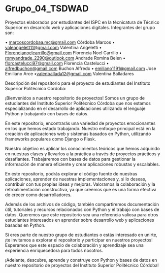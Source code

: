 # Grupo_04_TSDWAD
Proyectos elaborados por estudiantes del ISPC en la técnicatura de Técnico Superior en desarrollo web y aplicaciones digitales.
Integrantes del grupo son:

•	marcoscordobaa.mc@gmail.com         Córdoba Marcos
•	valeangelett11@gmail.com            Valentina Angeletti
•	Florencianoelcarrillo@gmail.com     Florencia Noel Carrillo
•	romyandrade_2290@outlook.com        Andrade Romina Belen
•	florcastelucci97@gmail.com          Florencia Castelucci
•	alfredbuchon@gmail.com              Buchon Alfredo
•	emiliano1191@gmail.com              Jose Emiliano Arce
•valenballada12@gmail.com               Valentina Balladares 


Descripción del repositorio para el proyecto de estudiantes del Instituto Superior Politécnico Córdoba:

¡Bienvenidos a nuestro repositorio de proyectos! Somos un grupo de estudiantes del Instituto Superior Politécnico Córdoba que nos estamos especializando en el desarrollo de aplicaciones utilizando el lenguaje Python y trabajando con bases de datos.

En este repositorio, encontrarás una variedad de proyectos emocionantes en los que hemos estado trabajando. Nuestro enfoque principal está en la creación de aplicaciones web y sistemas basados en Python, utilizando frameworks populares como Django o Flask.

Nuestro objetivo es aplicar los conocimientos teóricos que hemos adquirido en nuestras clases y llevarlos a la práctica a través de proyectos prácticos y desafiantes. Trabajaremos con bases de datos para gestionar la información de manera eficiente y crear aplicaciones robustas y escalables.

En este repositorio, podrás explorar el código fuente de nuestras aplicaciones, aprender de nuestras implementaciones y, si lo deseas, contribuir con tus propias ideas y mejoras. Valoramos la colaboración y la retroalimentación constructiva, ya que creemos que es una forma efectiva de crecer como desarrolladores.

Además de los archivos de código, también compartiremos documentación útil, tutoriales y recursos relacionados con Python y el trabajo con bases de datos. Queremos que este repositorio sea una referencia valiosa para otros estudiantes interesados en aprender sobre desarrollo web y aplicaciones basadas en Python.

Si eres parte de nuestro grupo de estudiantes o estás interesado en unirte, ¡te invitamos a explorar el repositorio y participar en nuestros proyectos! Esperamos que este espacio de colaboración y aprendizaje sea una experiencia enriquecedora para todos nosotros.

¡Adelante, descubre, aprende y construye con Python y bases de datos en nuestro repositorio de proyectos del Instituto Superior Politécnico Córdoba!
